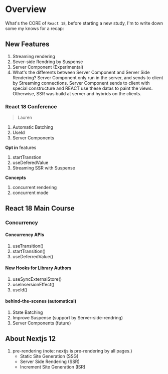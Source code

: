 # Overview

What's the CORE of `React 18`, before starting a new study, I'm to write down some my knows for a recap:

## New Features
1. Streaming rendering
2. Sever-side Rendring by Suspense
3. Server Component (Experimental)
4. What's the differents between Server Component and Server Side Rendering?
    Server Component only run in the server, and sends to client by Streaming connections. Server Component sends to client with special constructure and REACT use these datas to paint the views. Otherwise, SSR was build at server and hybrids on the clients. 

### React 18 Conference
> Lauren
1. Automatic Batching
2. UseId
3. Server Components

__Opt in__ features
1. startTranstion
2. useDeferedValue
3. Streaming SSR with Suspense

__Concepts__
1. concurrent rendering
2. concurrent mode


## React 18 Main Course
### Concurrency
#### Concurrency APIs
1. useTransition()
2. startTransition()
3. useDeferredValue()

#### New Hooks for Library Authors
1. useSyncExternalStore()
2. useInsersionEffect()
3. useId()

#### behind-the-scenes (automatical)
1. State Batching
2. Improve Suspense (support by Server-side-rendring)
3. Server Components (future)


## About Nextjs 12
1. pre-rendering (note: nextjs is pre-rendering by all pages.)
    - Static Site Generation (SSG)
    - Server Side Rendering (SSR)
    - Increment Site Generation (ISR)
